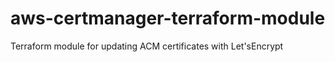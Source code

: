 # aws-certmanager-terraform-module
Terraform module for updating ACM certificates with Let'sEncrypt

